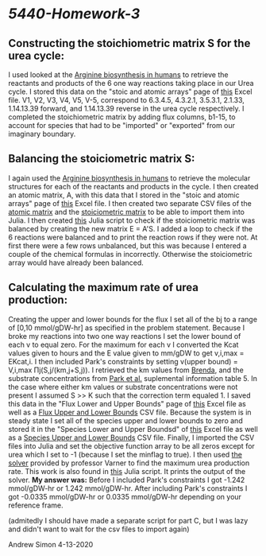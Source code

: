 # *5440-Homework-3*

## Constructing the stoichiometric matrix S for the urea cycle:
I used looked at the [Arginine biosynthesis in humans](https://www.genome.jp/kegg-bin/show_pathway?org_name=hsa&mapno=00220&mapscale=&show_description=hide) to retrieve the reactants and products of the 6 one way reactions taking place in our Urea cycle. I stored this data on the "stoic and atomic arrays" page of [this](https://github.com/AndrewSimon-20/5440-Homework-3/blob/master/Stoic%20and%20Atomic%20Arrays%20with%20labels.xlsx) Excel file. V1, V2, V3, V4, V5, V-5, correspond to 6.3.4.5, 4.3.2.1, 3.5.3.1, 2.1.33, 1.14.13.39 forward, and 1.14.13.39 reverse in the urea cycle respectively. I completed the stoichiometric matrix by adding flux columns, b1-15, to account for species that had to be "imported" or "exported" from our imaginary boundary. 


## Balancing the stoiciometric matrix S:
I again used the [Arginine biosynthesis in humans](https://www.genome.jp/kegg-bin/show_pathway?org_name=hsa&mapno=00220&mapscale=&show_description=hide) to retrieve the molecular structures for each of the reactants and products in the cycle. I then created an atomic matrix, A, with this data that I stored in the "stoic and atomic arrays" page of [this](https://github.com/AndrewSimon-20/5440-Homework-3/blob/master/Stoic%20and%20Atomic%20Arrays%20with%20labels.xlsx) Excel file. I then created two separate CSV files of the [atomic matrix](https://github.com/AndrewSimon-20/5440-Homework-3/blob/master/Atomic%20Array.csv) and the [stoiciometric matrix](https://github.com/AndrewSimon-20/5440-Homework-3/blob/master/Stoic%20Array.csv) to be able to import them into Julia. I then created [this](https://github.com/AndrewSimon-20/5440-Homework-3/blob/master/AndrewSimonHomework3) Julia script to check if the stoiciometric matrix was balanced by creating the new matrix E = A'S. I added a loop to check if the 6 reactions were balanced and to print the reaction rows if they were not. At first there were a few rows unbalanced, but this was because I entered a couple of the chemical formulas in incorrectly. Otherwise the stoiciometric array would have already been balanced.


## Calculating the maximum rate of urea production:
Creating the upper and lower bounds for the flux I set all of the bj to a range of [0,10 mmol/gDW-hr] as specified in the problem statement. Because I broke my reactions into two one way reactions I set the lower bound of each v to equal zero. For the maximum for each v I converted the Kcat values given to hours and the E value given to mm/gDW to get v,i,max = EKcat,i. I then included Park's constraints by setting v(upper bound) = V,i,max Πj(S,j/(km,j+S,j)). I retrieved the km values from [Brenda](https://www.brenda-enzymes.org/), and the substrate concentrations from [Park et al.](https://www.ncbi.nlm.nih.gov/pubmed/27159581) suplemental information table 5. In the case where either km values or substrate concentrations were not present I assumed S >> K such that the correction term equaled 1. I saved this data in the "Flux Lower and Upper Bounds" page of [this](https://github.com/AndrewSimon-20/5440-Homework-3/blob/master/Stoic%20and%20Atomic%20Arrays%20with%20labels.xlsx) Excel file as well as a [Flux Upper and Lower Bounds](https://github.com/AndrewSimon-20/5440-Homework-3/blob/master/Flux%20Upper%20and%20Lower%20Bounds.csv) CSV file. Because the system is in steady state I set all of the species upper and lower bounds to zero and stored it in the "Species Lower and Upper Boundsd" of [this](https://github.com/AndrewSimon-20/5440-Homework-3/blob/master/Stoic%20and%20Atomic%20Arrays%20with%20labels.xlsx) Excel file as well as a [Species Upper and Lower Bounds](https://github.com/AndrewSimon-20/5440-Homework-3/blob/master/Species%20Upper%20and%20Lower%20Bounds.csv) CSV file. Finally, I imported the CSV files into Julia and set the objective function array to be all zeros except for urea which I set to -1 (because I set the minflag to true). I then used [the solver](https://github.com/AndrewSimon-20/5440-Homework-3/blob/master/Flux.jl) provided by professor Varner to find the maximum urea production rate. This work is also found in [this](https://github.com/AndrewSimon-20/5440-Homework-3/blob/master/AndrewSimonHomework3) Julia script. It prints the output of the solver. __My answer was:__ Before I included Park's constraints I got -1.242 mmol/gDW-hr or 1.242 mmol/gDW-hr. After including Park's constraints I got -0.0335 mmol/gDW-hr or 0.0335 mmol/gDW-hr depending on your reference frame. 

(admitedly I should have made a separate script for part C, but I was lazy and didn't want to wait for the csv files to import again)

Andrew Simon 4-13-2020
